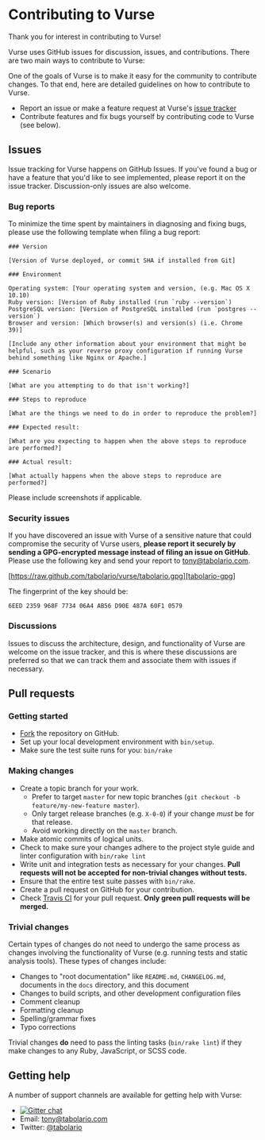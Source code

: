 # Contributing to Vurse

Thank you for interest in contributing to Vurse!

Vurse uses GitHub issues for discussion, issues, and contributions. There are two main ways to contribute to Vurse:

One of the goals of Vurse is to make it easy for the community to contribute changes. To that end, here are detailed guidelines on how to
contribute to Vurse.

* Report an issue or make a feature request at Vurse's [issue tracker][issue-tracker]
* Contribute features and fix bugs yourself by contributing code to Vurse (see below).

[issue-tracker]: https://github.com/tabolario/vurse/issues

## Issues

Issue tracking for Vurse happens on GitHub Issues. If you've found a bug or have a feature that you'd like to see implemented, please report
it on the issue tracker. Discussion-only issues are also welcome.

### Bug reports

To minimize the time spent by maintainers in diagnosing and fixing bugs, please use the following template when filing a bug report:

```text
### Version

[Version of Vurse deployed, or commit SHA if installed from Git]

### Environment

Operating system: [Your operating system and version, (e.g. Mac OS X 10.10)
Ruby version: [Version of Ruby installed (run `ruby --version`)
PostgreSQL version: [Version of PostgreSQL installed (run `postgres --version`)
Browser and version: [Which browser(s) and version(s) (i.e. Chrome 39)]

[Include any other information about your environment that might be helpful, such as your reverse proxy configuration if running Vurse
behind something like Nginx or Apache.]

### Scenario

[What are you attempting to do that isn't working?]

### Steps to reproduce

[What are the things we need to do in order to reproduce the problem?]

### Expected result:

[What are you expecting to happen when the above steps to reproduce are performed?]

### Actual result:

[What actually happens when the above steps to reproduce are performed?]
```

Please include screenshots if applicable.

### Security issues

If you have discovered an issue with Vurse of a sensitive nature that could compromise the security of Vurse users, **please report it
securely by sending a GPG-encrypted message instead of filing an issue on GitHub**. Please use the following key and send your report to
[tony@tabolario.com](mailto:tony@tabolario.com).

[https://raw.github.com/tabolario/vurse/tabolario.gpg][tabolario-gpg]

[tabolario-gpg]: https://raw.github.com/tabolario/vurse/tabolario.gpg

The fingerprint of the key should be:

    6EED 2359 968F 7734 06A4 AB56 D90E 487A 60F1 0579

### Discussions

Issues to discuss the architecture, design, and functionality of Vurse are welcome on the issue tracker, and this is where these discussions
are preferred so that we can track them and associate them with issues if necessary.

## Pull requests

### Getting started

* [Fork](https://github.com/tabolario/vurse/fork) the repository on GitHub.
* Set up your local development environment with `bin/setup`.
* Make sure the test suite runs for you: `bin/rake`

### Making changes

* Create a topic branch for your work.
  - Prefer to target `master` for new topic branches (`git checkout -b feature/my-new-feature master`).
  - Only target release branches (e.g. `X-0-0`) if your change *must* be for that release.
  - Avoid working directly on the `master` branch.
* Make atomic commits of logical units.
* Check to make sure your changes adhere to the project style guide and linter configuration with `bin/rake lint`
* Write unit and integration tests as necessary for your changes. **Pull requests will not be accepted for non-trivial changes without
  tests.**
* Ensure that the entire test suite passes with `bin/rake`.
* Create a pull request on GitHub for your contribution.
* Check [Travis CI](https://travis-ci.org/tabolario/vurse/pull_requests) for your pull request. **Only green pull requests will
  be merged.**

### Trivial changes

Certain types of changes do not need to undergo the same process as changes involving the functionality of Vurse (e.g. running tests and
static analysis tools). These types of changes include:

* Changes to "root documentation" like `README.md`, `CHANGELOG.md`, documents in the `docs` directory, and this document
* Changes to build scripts, and other development configuration files
* Comment cleanup
* Formatting cleanup
* Spelling/grammar fixes
* Typo corrections

Trivial changes **do** need to pass the linting tasks (`bin/rake lint`) if they make changes to any Ruby, JavaScript, or SCSS code.

## Getting help

A number of support channels are available for getting help with Vurse:

* [![Gitter chat](https://badges.gitter.im/tabolario/vurse.png)](https://gitter.im/tabolario/vurse)
* Email: [tony@tabolario.com](mailto:tony@tabolario.com)
* Twitter: [@tabolario](https://twitter.com/tabolario)
